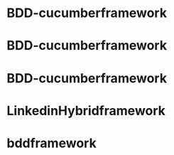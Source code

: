 # BDD-cucumberframework
# BDD-cucumberframework
# BDD-cucumberframework
# LinkedinHybridframework
# bddframework
